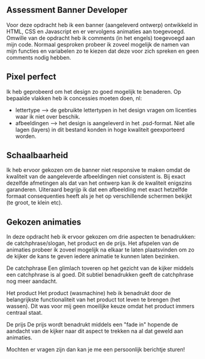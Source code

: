 ## Assessment Banner Developer
Voor deze opdracht heb ik een banner (aangeleverd ontwerp) ontwikkeld in HTML, CSS en Javascript en er vervolgens animaties aan toegevoegd. Omwille van de opdracht heb ik comments (in het engels) toegevoegd aan mijn code. Normaal gesproken probeer ik zoveel mogelijk de namen van mijn functies en variabelen zo te kiezen dat deze voor zich spreken en geen comments nodig hebben. 



## Pixel perfect
Ik heb geprobeerd om het design zo goed mogelijk te benaderen. Op bepaalde vlakken heb ik concessies moeten doen, nl:
- lettertype --> de gebruikte lettertypen in het design vragen om licenties waar ik niet over beschik.
- afbeeldingen --> het design is aangeleverd in het .psd-format. Niet alle lagen (layers) in dit bestand konden in hoge kwaliteit geexporteerd worden.



## Schaalbaarheid
Ik heb ervoor gekozen om de banner niet responsive te maken omdat de kwaliteit van de aangeleverde afbeeldingen niet consistent is. Bij exact dezelfde afmetingen als dat van het ontwerp kan ik de kwaliteit enigszins garanderen. Uiteraard begrijp ik dat een afbeelding met exact hetzelfde formaat consequenties heeft als je het op verschillende schermen bekijkt (te groot, te klein etc).

## Gekozen animaties
In deze opdracht heb ik ervoor gekozen om drie aspecten te benadrukken: de catchphrase/slogan, het product en de prijs. Het afspelen van de animaties probeer ik zoveel mogelijk na elkaar te laten plaatsvinden om zo de kijker de kans te geven iedere animatie te kunnen laten bezinken.

De catchphrase
Een glimlach toveren op het gezicht van de kijker middels een catchphrase is al goed. Dit subtiel benadrukken geeft de catchphrase nog meer aandacht.

Het product
Het product (wasmachine) heb ik benadrukt door de belangrijkste functionaliteit van het product tot leven te brengen (het wassen). Dit was voor mij geen moeilijke keuze omdat het product immers centraal staat.

De prijs
De prijs wordt benadrukt middels een "fade in" hopende de aandacht van de kijker naar dit aspect te trekken na al dat geweld aan animaties.

Mochten er vragen zijn dan kan je me een persoonlijk berichtje sturen!


